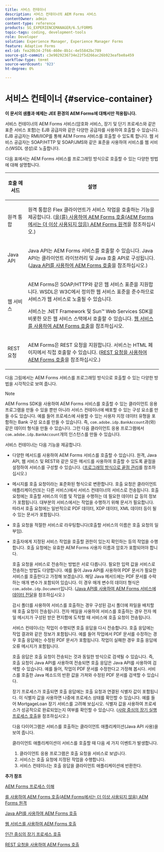 ```yaml
---
title: 서비스 컨테이너
description: 서비스 컨테이너의 AEM Forms 서비스
contentOwner: admin
content-type: reference
products: SG_EXPERIENCEMANAGER/6.5/FORMS
topic-tags: coding, development-tools
role: Developer
solution: Experience Manager, Experience Manager Forms
feature: Adaptive Forms
exl-id: fea20b34-2f66-460e-8b1c-4e55842bc789
source-git-commit: c3e9029236734e22f5d266ac26b923eafbe0a459
workflow-type: tm+mt
source-wordcount: '923'
ht-degree: 0%

---
```


# 서비스 컨테이너 {#service-container}

**이 문서의 샘플과 예제는 JEE 환경의 AEM Forms에 대해서만 적용됩니다.**

서비스 컨테이너의 AEM Forms 서비스(암호화 서비스, 장기 및 단기 프로세스와 같은 표준 서비스 포함)는 EJB 공급자와 같은 다양한 공급자를 사용하여 호출할 수 있습니다. EJB 공급자는 RMI/IIOP를 통해 AEM Forms 서비스를 호출할 수 있도록 합니다. 웹 서비스 공급자는 SOAP/HTTP 및 SOAP/JMS와 같은 표준을 사용하여 서비스를 웹 서비스(WSDL 생성)로 노출합니다.

다음 표에서는 AEM Forms 서비스를 프로그래밍 방식으로 호출할 수 있는 다양한 방법에 대해 설명합니다.

<table>
 <thead>
  <tr>
   <th><p>호출 메서드</p></th>
   <th><p>설명</p></th>
  </tr>
 </thead>
 <tbody>
  <tr>
   <td><p>원격 통합</p></td>
   <td><p>원격 통합은 Flex 클라이언트가 서비스 작업을 호출하는 기능을 제공합니다. (<a href="/help/forms/developing/invoking-aem-forms-using-remoting.md#invoking-aem-forms-using-remoting">을(를) 사용하여 AEM Forms 호출(AEM Forms에서는 더 이상 사용되지 않음) AEM Forms 원격</a>을 참조하십시오.)</p></td>
  </tr>
  <tr>
   <td><p>Java API</p></td>
   <td><p>Java API는 AEM Forms 서비스를 호출할 수 있습니다. Java API는 클라이언트 라이브러리 및 Java 호출 API로 구성됩니다. (<a href="/help/forms/developing/invoking-aem-forms-using-java.md#invoking-aem-forms-using-the-java-api">Java API를 사용하여 AEM Forms 호출</a>을 참조하십시오.)</p></td>
  </tr>
  <tr>
   <td><p>웹 서비스</p></td>
   <td><p>AEM Forms은 SOAP/HTTP와 같은 웹 서비스 표준을 지원합니다. WSDL은 W3C에서 정의한 웹 서비스 표준을 준수하므로 서비스가 웹 서비스로 노출될 수 있습니다.</p><p>서비스는 .NET Framework 및 Sun™ Web Services SDK을 비롯한 모든 웹 서비스 스택에서 호출할 수 있습니다. <a href="/help/forms/developing/invoking-aem-forms-using-web.md#invoking-aem-forms-using-web-services">웹 서비스를 사용하여 AEM Forms 호출</a>을 참조하십시오.</p></td>
  </tr>
  <tr>
   <td><p>REST 요청</p></td>
   <td><p>AEM Forms은 REST 요청을 지원합니다. 서비스는 HTML 페이지에서 직접 호출할 수 있습니다. (<a href="/help/forms/developing/invoking-aem-forms-using-rest.md#invoking-aem-forms-using-rest-requests">REST 요청을 사용하여 AEM Forms 호출</a>을 참조하십시오.)</p></td>
  </tr>
 </tbody>
</table>

다음 그림에서는 AEM Forms 서비스를 프로그래밍 방식으로 호출할 수 있는 다양한 방법을 시각적으로 보여 줍니다.

>[!NOTE]
>
>AEM Forms SDK을 사용하여 AEM Forms 서비스를 호출할 수 있는 클라이언트 응용 프로그램을 만들 수 있을 뿐만 아니라 서비스 컨테이너에 배포할 수 있는 구성 요소를 만들 수도 있습니다. 예를 들어 프로세스에 사용할 수 있는 사용자 지정 데이터 유형을 포함하는 Bank 구성 요소를 만들 수 있습니다. 즉, `com.adobe.idp.BankAccount`과(와) 같은 데이터 형식을 만들 수 있습니다. 그런 다음 클라이언트 응용 프로그램에서 `com.adobe.idp.BankAccount`개의 인스턴스를 만들 수 있습니다.

서비스 컨테이너는 다음 기능을 제공합니다.

* 다양한 메서드를 사용하여 AEM Forms 서비스를 호출할 수 있습니다. 원격, Java API, 웹 서비스 및 REST와 같은 모든 메서드를 사용하여 호출할 수 있도록 끝점을 설정하여 서비스를 구성할 수 있습니다. ([프로그래밍 방식으로 끝점 관리](/help/forms/developing/programmatically-endpoints.md#programmatically-managing-endpoints)를 참조하십시오.)
* 메시지를 호출 요청이라는 표준화된 형식으로 변환합니다. 호출 요청은 클라이언트 애플리케이션(또는 다른 서비스)에서 서비스 컨테이너의 서비스로 전송됩니다. 호출 요청에는 호출할 서비스의 이름 및 작업을 수행하는 데 필요한 데이터 값 등의 정보가 포함됩니다. 대부분의 서비스에서는 작업을 수행하기 위해 문서가 필요합니다. 따라서 호출 요청에는 일반적으로 PDF 데이터, XDP 데이터, XML 데이터 등이 될 수 있는 문서가 포함됩니다.
* 호출 요청을 적절한 서비스로 라우팅합니다(호출할 서비스의 이름은 호출 요청의 일부임).
* 호출자에게 지정된 서비스 작업을 호출할 권한이 있는지 확인하는 등의 작업을 수행합니다. 호출 요청에는 유효한 AEM Forms 사용자 이름과 암호가 포함되어야 합니다.

  호출 요청을 서비스로 전송하는 방법은 서로 다릅니다. 필요한 입력 값을 서비스로 전송하는 방법도 다양합니다. 예를 들어 Java API를 사용하여 PDF 문서가 필요한 서비스를 호출한다고 가정해 보겠습니다. 해당 Java 메서드에는 PDF 문서를 수락하는 매개 변수가 포함되어 있습니다. 이 경우 매개 변수의 데이터 형식은 `com.adobe.idp.Document`입니다. ([Java API를 사용하여 AEM Forms 서비스에 데이터 전달](/help/forms/developing/invoking-aem-forms-using-java.md#passing-data-to-aem-forms-services-using-the-java-api)을 참조하십시오.)

  감시 폴더를 사용하여 서비스를 호출하는 경우 구성된 감시 폴더에 파일을 배치할 때 호출 요청이 전송됩니다. 전자 메일을 사용하여 서비스를 호출하는 경우 전자 메일 메시지가 구성된 받은 편지함에 도착할 때 서비스에 호출 요청이 전송됩니다.

  서비스 컨테이너는 작업이 수행되면 호출 응답을 다시 전송합니다. 호출 응답에는 작업 결과와 같은 정보가 포함됩니다. 예를 들어 작업에서 PDF 문서를 수정하는 경우 호출 응답에는 수정된 PDF 문서가 포함됩니다. 작업이 실패한 경우 호출 응답에 오류 메시지가 포함됩니다.

  호출 응답은 호출 요청이 전송되는 것과 동일한 방식으로 검색될 수 있습니다. 즉, 호출 요청이 Java API를 사용하여 전송되면 호출 응답은 Java API를 사용하여 검색할 수 있습니다. 예를 들어, 작업이 PDF 문서를 수정한다고 가정해 봅시다. 서비스를 호출한 Java 메소드의 반환 값을 가져와 수정된 PDF 문서를 검색할 수 있습니다.

  장기 프로세스가 호출되면 호출 응답에는 호출 요청과 연결된 식별자 값이 포함됩니다. 이 식별자 값을 사용하면 나중에 프로세스 상태를 확인할 수 있습니다. 예를 들어 MortgageLoan 장기 서비스를 고려해 보십시오. 식별자 값을 사용하여 프로세스가 성공적으로 완료되었는지 여부를 확인할 수 있습니다. ([사람 중심의 장기 실행 프로세스 호출](/help/forms/developing/invoking-human-centric-long-lived.md#invoking-human-centric-long-lived-processes)을 참조하십시오.)

  다음 다이어그램은 서비스를 호출하는 클라이언트 애플리케이션(Java API 사용)을 보여 줍니다.

  클라이언트 애플리케이션이 서비스를 호출할 때 다음 세 가지 이벤트가 발생합니다.

   1. 클라이언트 응용 프로그램은 호출 요청을 서비스로 보냅니다.
   1. 서비스는 호출 요청에 지정된 작업을 수행합니다.
   1. 서비스 컨테이너는 호출 응답을 클라이언트 애플리케이션에 반환한다.

**추가 참조**

[AEM Forms 프로세스 이해](/help/forms/developing/aem-forms-processes.md#understanding-aem-forms-processes)

[를 사용하여 AEM Forms 호출(AEM Forms에서는 더 이상 사용되지 않음) AEM Forms 원격](/help/forms/developing/invoking-aem-forms-using-remoting.md#invoking-aem-forms-using-remoting)

[Java API를 사용하여 AEM Forms 호출](/help/forms/developing/invoking-aem-forms-using-java.md#invoking-aem-forms-using-the-java-api)

[웹 서비스를 사용하여 AEM Forms 호출](/help/forms/developing/invoking-aem-forms-using-web.md#invoking-aem-forms-using-web-services)

[인간 중심의 장기 프로세스 호출](/help/forms/developing/invoking-human-centric-long-lived.md#invoking-human-centric-long-lived-processes)

[REST 요청을 사용하여 AEM Forms 호출](/help/forms/developing/invoking-aem-forms-using-rest.md#invoking-aem-forms-using-rest-requests)

